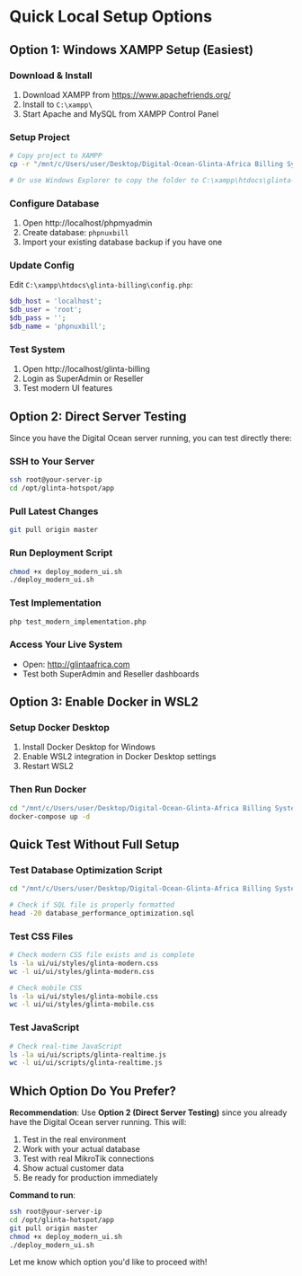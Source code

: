 # Quick Local Setup Options

## Option 1: Windows XAMPP Setup (Easiest)

### Download & Install
1. Download XAMPP from https://www.apachefriends.org/
2. Install to `C:\xampp\`
3. Start Apache and MySQL from XAMPP Control Panel

### Setup Project
```bash
# Copy project to XAMPP
cp -r "/mnt/c/Users/user/Desktop/Digital-Ocean-Glinta-Africa Billing System/Glinta-Hotspot-Billing-System-digital ocean with autologin" /c/xampp/htdocs/glinta-billing

# Or use Windows Explorer to copy the folder to C:\xampp\htdocs\glinta-billing
```

### Configure Database
1. Open http://localhost/phpmyadmin
2. Create database: `phpnuxbill`
3. Import your existing database backup if you have one

### Update Config
Edit `C:\xampp\htdocs\glinta-billing\config.php`:
```php
$db_host = 'localhost';
$db_user = 'root';
$db_pass = '';
$db_name = 'phpnuxbill';
```

### Test System
1. Open http://localhost/glinta-billing
2. Login as SuperAdmin or Reseller
3. Test modern UI features

## Option 2: Direct Server Testing

Since you have the Digital Ocean server running, you can test directly there:

### SSH to Your Server
```bash
ssh root@your-server-ip
cd /opt/glinta-hotspot/app
```

### Pull Latest Changes
```bash
git pull origin master
```

### Run Deployment Script
```bash
chmod +x deploy_modern_ui.sh
./deploy_modern_ui.sh
```

### Test Implementation
```bash
php test_modern_implementation.php
```

### Access Your Live System
- Open: http://glintaafrica.com
- Test both SuperAdmin and Reseller dashboards

## Option 3: Enable Docker in WSL2

### Setup Docker Desktop
1. Install Docker Desktop for Windows
2. Enable WSL2 integration in Docker Desktop settings
3. Restart WSL2

### Then Run Docker
```bash
cd "/mnt/c/Users/user/Desktop/Digital-Ocean-Glinta-Africa Billing System/Glinta-Hotspot-Billing-System-digital ocean with autologin"
docker-compose up -d
```

## Quick Test Without Full Setup

### Test Database Optimization Script
```bash
cd "/mnt/c/Users/user/Desktop/Digital-Ocean-Glinta-Africa Billing System/Glinta-Hotspot-Billing-System-digital ocean with autologin"

# Check if SQL file is properly formatted
head -20 database_performance_optimization.sql
```

### Test CSS Files
```bash
# Check modern CSS file exists and is complete
ls -la ui/ui/styles/glinta-modern.css
wc -l ui/ui/styles/glinta-modern.css

# Check mobile CSS
ls -la ui/ui/styles/glinta-mobile.css
wc -l ui/ui/styles/glinta-mobile.css
```

### Test JavaScript
```bash
# Check real-time JavaScript
ls -la ui/ui/scripts/glinta-realtime.js
wc -l ui/ui/scripts/glinta-realtime.js
```

## Which Option Do You Prefer?

**Recommendation**: Use **Option 2 (Direct Server Testing)** since you already have the Digital Ocean server running. This will:

1. Test in the real environment
2. Work with your actual database
3. Test with real MikroTik connections
4. Show actual customer data
5. Be ready for production immediately

**Command to run**:
```bash
ssh root@your-server-ip
cd /opt/glinta-hotspot/app
git pull origin master
chmod +x deploy_modern_ui.sh
./deploy_modern_ui.sh
```

Let me know which option you'd like to proceed with!